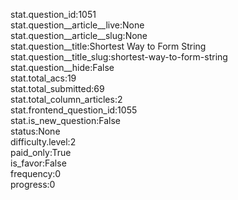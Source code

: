 stat.question_id:1051  
stat.question__article__live:None  
stat.question__article__slug:None  
stat.question__title:Shortest Way to Form String  
stat.question__title_slug:shortest-way-to-form-string  
stat.question__hide:False  
stat.total_acs:19  
stat.total_submitted:69  
stat.total_column_articles:2  
stat.frontend_question_id:1055  
stat.is_new_question:False  
status:None  
difficulty.level:2  
paid_only:True  
is_favor:False  
frequency:0  
progress:0  
